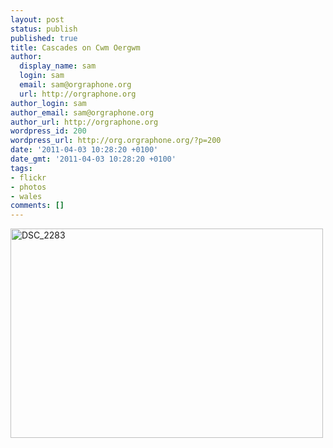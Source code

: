 ```yaml
---
layout: post
status: publish
published: true
title: Cascades on Cwm Oergwm
author:
  display_name: sam
  login: sam
  email: sam@orgraphone.org
  url: http://orgraphone.org
author_login: sam
author_email: sam@orgraphone.org
author_url: http://orgraphone.org
wordpress_id: 200
wordpress_url: http://org.orgraphone.org/?p=200
date: '2011-04-03 10:28:20 +0100'
date_gmt: '2011-04-03 10:28:20 +0100'
tags:
- flickr
- photos
- wales
comments: []
---
```

<p><a href="http://www.flickr.com/photos/pikesley/5584265557/" title="DSC_2283 by Sam Wise, on Flickr"><img src="http://farm6.static.flickr.com/5011/5584265557_c358861b97.jpg" width="500" height="335" alt="DSC_2283"></a></p>
